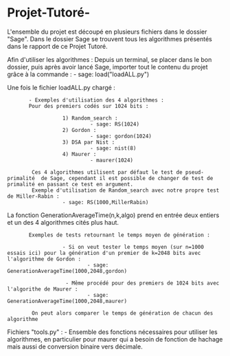 # Projet-Tutoré-

L'ensemble du projet est découpé en plusieurs fichiers dans le dossier "Sage".
Dans le dossier Sage se trouvent tous les algorithmes présentés dans le rapport de ce Projet Tutoré.

Afin d'utiliser les algorithmes : 
Depuis un terminal, se placer dans le bon dossier, puis après avoir lancé Sage, importer tout le contenu du projet grâce à la commande : 
           - sage: load("loadALL.py") 

Une fois le fichier loadALL.py chargé : 

           - Exemples d'utilisation des 4 algorithmes : 
           Pour des premiers codés sur 1024 bits :
           
                      1) Random_search : 
                               - sage: RS(1024)
                      2) Gordon :
                               - sage: gordon(1024)
                      3) DSA par Nist :
                               - sage: nist(8)
                      4) Maurer :
                               - maurer(1024)
                               
            Ces 4 algorithmes utilisent par défaut le test de pseud-primalité  de Sage, cependant il est possible de changer de test de primalité en passant ce test en argument.
            Exemple d'utilisation de Random_search avec notre propre test de Miller-Rabin :
                      - sage: RS(1000,MillerRabin)

La fonction GenerationAverageTime(n,k,algo) prend en entrée deux entiers et un des 4 algorithmes cités plus haut.    

           Exemples de tests retournant le temps moyen de génération :
           
                      - Si on veut tester le temps moyen (sur n=1000 essais ici) pour la génération d'un premier de k=2048 bits avec l'algorithme de Gordon : 
                              - sage: GenerationAverageTime(1000,2048,gordon)
                              
                       - Même procédé pour des premiers de 1024 bits avec l'algorithe de Maurer :
                              - sage: GenerationAverageTime(1000,2048,maurer)
            
            On peut alors comparer le temps de génération de chacun des algorithme
                      

             

           
Fichiers "tools.py" : 
           - Ensemble des fonctions nécessaires pour utiliser les algorithmes, en particulier pour maurer qui a besoin de fonction de                    hachage mais aussi de conversion binaire vers décimale.


           


